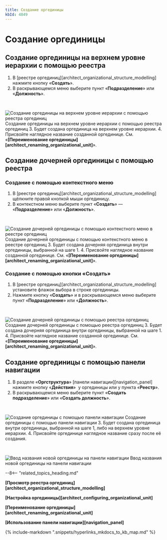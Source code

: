```yaml
---
title: Создание оргединицы
kbId: 4849
---
```


# Создание оргединицы

## Создание оргединицы на верхнем уровне иерархии с помощью реестра

1. В [реестре оргединиц][architect_organizational_structure_modelling] нажмите кнопку «**Создать**».
2. В раскрывающемся меню выберите пункт «**Подразделение**» или «**Должность**».

 

![Создание оргединицы на верхнем уровне иерархии с помощью реестра оргединиц](https://kb.comindware.ru/assets/organizational_structure_modeling_create_unit_from_registry.png)
Создание оргединицы на верхнем уровне иерархии с помощью реестра оргединиц
3. Будет создана оргединица на верхнем уровне иерархии.
4. Присвойте наглядное название созданной оргединице. См. «**[Переименование оргединицы][architect_renaming_organizational_unit]**».

## Создание дочерней оргединицы с помощью реестра

### Создание с помощью контекстного меню

1. В [реестре оргединиц][architect_organizational_structure_modelling] щёлкните правой кнопкой мыши оргединицу.
2. В контекстном меню выберите пункт «**Создать**» — «**Подразделение**» или «**Должность**».

 

![Создание дочерней оргединицы с помощью контекстного меню в реестре оргединиц](https://kb.comindware.ru/assets/organizational_structure_modeling_create_unit_from_context_menu.png)
Создание дочерней оргединицы с помощью контекстного меню в реестре оргединиц
3. Будет создана дочерняя оргединица внутри оргединицы, выбранной на шаге 1.
4. Присвойте наглядное название созданной оргединице. См. «**[Переименование оргединицы][architect_renaming_organizational_unit]**».

### Создание с помощью кнопки «Создать»

1. В [реестре оргединиц][architect_organizational_structure_modelling] установите флажок выбора в строке оргединицы.
2. Нажмите кнопку «**Создать**» и в раскрывающемся меню выберите пункт «**Подразделение**» или «**Должность**».

 

![Создание дочерней оргединицы с помощью реестра оргединиц](https://kb.comindware.ru/assets/organizational_structure_modeling_create_subunit_from_registry.png)
Создание дочерней оргединицы с помощью реестра оргединиц
3. Будет создана дочерняя оргединица внутри оргединицы, выбранной на шаге 1.
4. Присвойте наглядное название созданной оргединице. См. «**[Переименование оргединицы][architect_renaming_organizational_unit]**».

## Создание оргединицы с помощью панели навигации

1. В разделе «**Оргструктура**» [панели навигации][navigation_panel] нажмите кнопку «**Действия**» *‌* у оргединицы или у пункта «**Реестр**».
2. В раскрывающемся меню выберите пункт «**Создать подразделение**» или «**Создать должность**».

 

![Создание оргединицы с помощью панели навигации](https://kb.comindware.ru/assets/organizational_structure_modeling_create_unit_from_navigation.png)
Создание оргединицы с помощью панели навигации
3. Будет создана оргединица внутри оргединицы, выбранной на шаге 1, либо на верхнем уровне иерархии.
4. Присвойте оргединице наглядное название сразу после её создания.

 

![Ввод названия новой оргединицы на панели навигации](https://kb.comindware.ru/assets/organizational_structure_modeling_rename_on_creation.png)
Ввод названия новой оргединицы на панели навигации

--8<-- "related_topics_heading.md"

**[Просмотр реестра оргединиц][architect_organizational_structure_modelling]**

**[Настройка оргединицы][architect_configuring_organizational_unit]**

**[Переименование оргединицы][architect_renaming_organizational_unit]**

**[Использование панели навигации][navigation_panel]**

{% include-markdown ".snippets/hyperlinks_mkdocs_to_kb_map.md" %}
